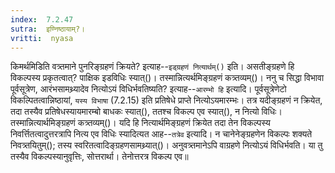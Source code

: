 ```yaml
---
index:  7.2.47
sutra:  इण्निष्ठायाम्?।
vritti:  nyasa
---
```



किमर्थमिडिति वत्र्तमाने पुनरिङ्ग्रहणं क्रियते? इत्याह--`इड्ग्रहणं नित्यार्थम्()` इति। असतीङ्ग्रहणे हि विकल्पस्य प्रकृतत्वात्? पाक्षिक इडविधिः स्यात्()। तस्मान्नित्यर्थमिङ्ग्रहणं कत्र्तव्यम्()। ननु च सिद्धा विभावा पूर्वसूत्रेण, आरंभसामथ्र्यादेव नित्योऽयं विधिर्भवतिष्यति? इत्याह--`आरम्भो हि` इत्यादि। पूर्वसूत्रेणेटो विकल्पितत्वान्निष्ठायां, `यस्य विभाषा` (7.2.15) इति प्रतिषेधे प्राप्ते नित्योऽयमारम्भः। तत्र यदीङ्ग्रहणं न क्रियेत, तदा तस्यैव प्रतिषेधस्यायमारम्बो बाधकः स्यात्(), ततश्च विकल्प एव स्यात्(), न नित्यो विधिः। तस्मान्नित्यार्थमिङ्ग्रहणं कत्र्तव्यम्()। यदि हि नित्यार्थमिङ्ग्रहणं क्रियेत तदा तेन विकल्पस्य निवर्त्तितत्वादुत्तरत्रापि नित्य एव विधिः स्यादित्यत आह--`तत्रेव` इत्यादि। न चानेनेङ्ग्रहणेन विकल्पः शक्यते निवत्र्तयितुम्(); तस्य स्वरितत्वादिङ्ग्रहणसामथ्र्यात्()। अनुवत्र्तमानेऽपि वाग्रहणे नित्योऽयं विधिर्भवति। या तु तस्यैव विकल्पस्यानुवृत्तिः, सोत्तरार्था। तेनोत्तरत्र विकल्प एव॥

